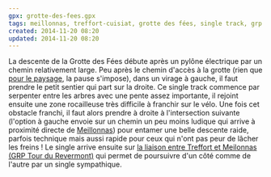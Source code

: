 ```yaml
---
gpx: grotte-des-fees.gpx
tags: meillonnas, treffort-cuisiat, grotte des fées, single track, grp tour du revermont
created: 2014-11-20 08:20
updated: 2014-11-20 08:20
---
```


La descente de la Grotte des Fées débute après un pylône électrique par un
chemin relativement large. Peu après le chemin d'accès à la grotte (rien que
[pour le paysage](/photos/treffort-grotte-des-fees/), la pause s'impose), dans
un virage à gauche, il faut prendre le petit sentier qui part sur la droite. Ce
single track commence par serpenter entre les arbres avec une pente assez
importante, il rejoint ensuite une zone rocailleuse très difficile à franchir
sur le vélo. Une fois cet obstacle franchi, il faut alors prendre à droite à
l'intersection suivante (l'option à gauche envoie sur un chemin un peu moins
ludique qui arrive à proximité directe de [Meillonnas](/tags/meillonnas/)) pour
entamer une belle descente raide, parfois technique mais aussi rapide pour ceux
qui n'ont pas peur de lâcher les freins&nbsp;! Le single arrive ensuite sur [la
liaison entre Treffort et Meilonnas (GRP Tour du
Revermont)](/single-tracks/descente-grotte-des-fees/) qui permet de poursuivre
d'un côté comme de l'autre par un single sympathique.

